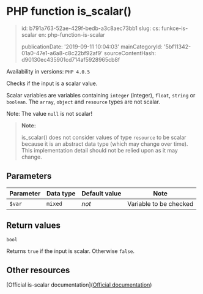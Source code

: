 PHP function is_scalar()
========================

> id: b791a763-52ae-429f-bedb-a3c8aec73bb1
> slug:
> 	cs: funkce-is-scalar
> 	en: php-function-is-scalar
> 
> publicationDate: '2019-09-11 10:04:03'
> mainCategoryId: '5bf11342-01a0-47e1-a6a8-c8c22bf92af9'
> sourceContentHash: d90130ec435901cd714af5928965cb8f

Availability in versions: `PHP 4.0.5`

Checks if the input is a scalar value.

Scalar variables are variables containing `integer` (integer), `float`, `string` or `boolean`. The `array`, `object` and `resource` types are not scalar.

Note: The value `null` is not scalar!

> **Note:**
>
> is_scalar() does not consider values of type `resource` to be scalar because it is an abstract data type (which may change over time). This implementation detail should not be relied upon as it may change.

Parameters
--------------

| Parameter | Data type | Default value | Note |
|-----|-----|-----|-----|
| `$var` | `mixed` | *not* | Variable to be checked |


Return values
----------------

`bool`

Returns `true` if the input is scalar. Otherwise `false`.

Other resources
------------

[Official is-scalar documentation]([Official documentation](https://www.php.net/manual/en/function.is-scalar.php))
